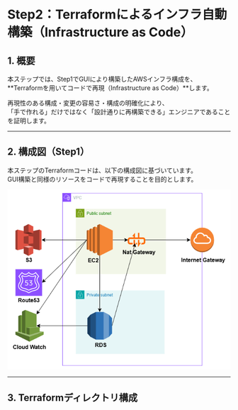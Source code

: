 # Step2：Terraformによるインフラ自動構築（Infrastructure as Code）

## 1. 概要

本ステップでは、Step1でGUIにより構築したAWSインフラ構成を、  
**Terraformを用いてコードで再現（Infrastructure as Code）**します。

再現性のある構成・変更の容易さ・構成の明確化により、  
「手で作れる」だけではなく「設計通りに再構築できる」エンジニアであることを証明します。

---

## 2. 構成図（Step1）

本ステップのTerraformコードは、以下の構成図に基づいています。  
GUI構築と同様のリソースをコードで再現することを目的とします。

![構成図](./aws_step1_architecture.png)

---

## 3. Terraformディレクトリ構成

